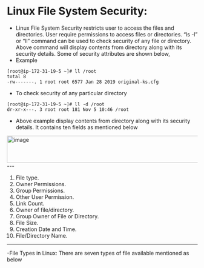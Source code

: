 # Linux File System Security:
  - Linux File System Security restricts user to access the files and directories. User require permissions to access files or directories. “ls -l” or “ll” command can be used to check security of any file or directory. Above command will display contents from directory along with its security details. Some of security attributes are shown below,
- Example
```
[root@ip-172-31-19-5 ~]# ll /root
total 8
-rw-------. 1 root root 6577 Jan 28 2019 original-ks.cfg
```
- To check security of any particular directory
```
[root@ip-172-31-19-5 ~]# ll -d /root
dr-xr-x---. 3 root root 181 Nov 5 10:46 /root
```
- Above example display contents from directory along with its security details. It contains ten fields as mentioned below

<img width="631" height="71" alt="image" src="https://github.com/user-attachments/assets/57bb1180-d913-4811-b205-ba4f31a31f03" />
---

1. File type.
2. Owner Permissions.
3. Group Permissions.
4. Other User Permission.
5. Link Count.
6. Owner of file/directory.
7. Group Owner of File or Directory.
8. File Size.
9. Creation Date and Time.
10. File/Directory Name.
---
-File Types in Linux: There are seven types of file available mentioned as below














































































